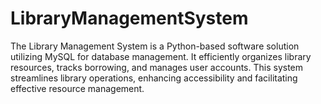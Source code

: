 # LibraryManagementSystem
The Library Management System is a Python-based software solution utilizing MySQL for database management. It efficiently organizes library resources, tracks borrowing, and manages user accounts. This system streamlines library operations, enhancing accessibility and facilitating effective resource management.
